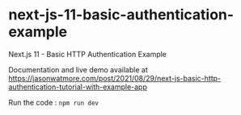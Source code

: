 # next-js-11-basic-authentication-example

Next.js 11 - Basic HTTP Authentication Example

Documentation and live demo available at https://jasonwatmore.com/post/2021/08/29/next-js-basic-http-authentication-tutorial-with-example-app

Run the code :
````npm run dev````
